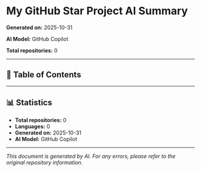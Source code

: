 # My GitHub Star Project AI Summary

**Generated on:** 2025-10-31

**AI Model:** GitHub Copilot

**Total repositories:** 0

---

## 📖 Table of Contents


---


## 📊 Statistics

- **Total repositories:** 0
- **Languages:** 0
- **Generated on:** 2025-10-31
- **AI Model:** GitHub Copilot

---

*This document is generated by AI. For any errors, please refer to the original repository information.*
